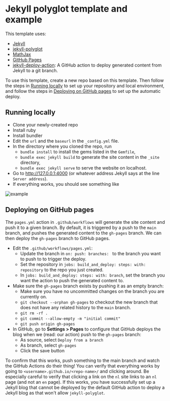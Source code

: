 # Jekyll polyglot template and example

This template uses:
- [Jekyll](https://jekyllrb.com/)
- [jekyll-polyglot](https://polyglot.untra.io/)
- [MathJax](https://www.mathjax.org/)
- [GitHub Pages](https://pages.github.com/)
- [jekyll-deploy-action](https://github.com/jeffreytse/jekyll-deploy-action): A GitHub action to deploy generated content from Jekyll to a git branch.

To use this template, create a new repo based on this template.
Then follow the steps in [Running locally](#-running-locally) to set up your repository and local environment, and follow the steps in [Deploying on GitHub pages](#-deploying-on-github-pages) to set up the automatic deploy.

## Running locally
- Clone your newly-created repo
- Install ruby
- Install bundler
- Edit the `url` and the `baseurl` in the `_config.yml` file.
- In the directory where you cloned the repo, run
  - `bundle install` to install the gems listed in the `Gemfile`,
  - `bundle exec jekyll build` to generate the site content in the `_site` directory,
  - `bundle exec jekyll serve` to serve the website on localhost.
- Go to http://127.0.0.1:4000 (or whatever address Jekyll says at the line `Server address`).
- If everything works, you should see something like 

![example](https://user-images.githubusercontent.com/15685876/184389046-5bfe39cc-a15f-4620-81ec-27027934d36f.png)

## Deploying on GitHub pages
The `pages.yml` action in `.github/workflows` will generate the site content and push it to a given branch.
By default, it is triggered by a push to the `main` branch, and pushes the generated content to the `gh-pages` branch. 
We can then deploy the `gh-pages` branch to GitHub pages.

- Edit the `.github/workflows/pages.yml`:
  - Update the branch in `on: push: branches: ` to the branch you want to push to to trigger the deploy.
  - Set the repository in `jobs: build_and_deploy: steps: with: repository` to the repo you just created.
  - In `jobs: build_and_deploy: steps: with: branch`, set the branch you want the action to push the generated content to.
- Make sure the `gh-pages` branch exists by pushing it as an empty branch:
  - Make sure you have no uncommitted changes on the branch you are currently on.
  - `git checkout --orphan gh-pages` to checkout the new branch that does not have any related history to the `main` branch.
  - `git rm -rf .`
  - `git commit --allow-empty -m "initial commit"`
  - `git push origin gh-pages`
- In GitHub, go to **Settings > Pages** to configure that GitHub deploys the blog when we (read: our action) push to the `gh-pages` branch:
  - As source, select `Deploy from a branch`
  - As branch, select `gh-pages`
  - Click the save button

To confirm that this works, push something to the main branch and watch the GitHub Actions do their thing!
You can verify that everything works by going to `<username>.github.io/<repo-name>/` and clicking around.
Be especially careful to verify that clicking a link on the `nl` site links to an `nl` page (and not an `en` page). 
If this works, you have successfully set up a Jekyll blog that cannot be deployed by the default GitHub action to deploy a Jekyll blog as that won't allow `jekyll-polyglot`.
